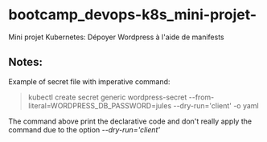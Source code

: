 # bootcamp_devops-k8s_mini-projet-
Mini projet Kubernetes: Dépoyer Wordpress à l'aide de manifests

## Notes:
Example of secret file with imperative command:

> kubectl create secret generic wordpress-secret --from-literal=WORDPRESS_DB_PASSWORD=jules --dry-run='client' -o yaml

The command above print the declarative code and don't really apply the command due to the option *--dry-run='client'*

